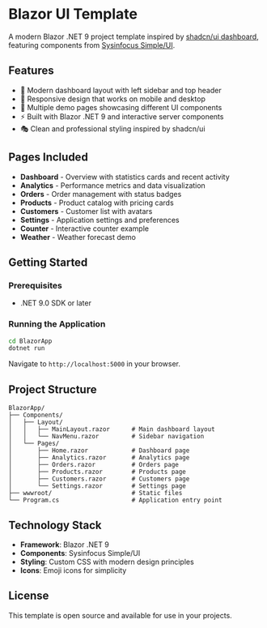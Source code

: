 # Blazor UI Template

A modern Blazor .NET 9 project template inspired by [shadcn/ui dashboard](https://ui.shadcn.com/examples/dashboard), featuring components from [Sysinfocus Simple/UI](https://blazor.art/Tools/Simple-UI).

## Features

- 🎨 Modern dashboard layout with left sidebar and top header
- 📱 Responsive design that works on mobile and desktop
- 🎯 Multiple demo pages showcasing different UI components
- ⚡ Built with Blazor .NET 9 and interactive server components
- 🎭 Clean and professional styling inspired by shadcn/ui

## Pages Included

- **Dashboard** - Overview with statistics cards and recent activity
- **Analytics** - Performance metrics and data visualization
- **Orders** - Order management with status badges
- **Products** - Product catalog with pricing cards
- **Customers** - Customer list with avatars
- **Settings** - Application settings and preferences
- **Counter** - Interactive counter example
- **Weather** - Weather forecast demo

## Getting Started

### Prerequisites

- .NET 9.0 SDK or later

### Running the Application

```bash
cd BlazorApp
dotnet run
```

Navigate to `http://localhost:5000` in your browser.

## Project Structure

```
BlazorApp/
├── Components/
│   ├── Layout/
│   │   ├── MainLayout.razor      # Main dashboard layout
│   │   └── NavMenu.razor         # Sidebar navigation
│   └── Pages/
│       ├── Home.razor            # Dashboard page
│       ├── Analytics.razor       # Analytics page
│       ├── Orders.razor          # Orders page
│       ├── Products.razor        # Products page
│       ├── Customers.razor       # Customers page
│       └── Settings.razor        # Settings page
├── wwwroot/                      # Static files
└── Program.cs                    # Application entry point
```

## Technology Stack

- **Framework**: Blazor .NET 9
- **Components**: Sysinfocus Simple/UI
- **Styling**: Custom CSS with modern design principles
- **Icons**: Emoji icons for simplicity

## License

This template is open source and available for use in your projects.
